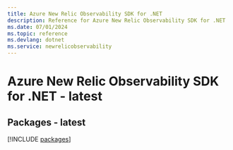 ```yaml
---
title: Azure New Relic Observability SDK for .NET
description: Reference for Azure New Relic Observability SDK for .NET
ms.date: 07/01/2024
ms.topic: reference
ms.devlang: dotnet
ms.service: newrelicobservability
---
```

# Azure New Relic Observability SDK for .NET - latest
## Packages - latest
[!INCLUDE [packages](new-relic-observability-index.md)]